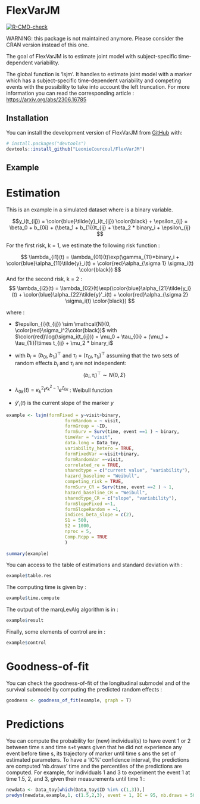 
<!-- README.md is generated from README.Rmd. Please edit that file -->

# FlexVarJM

<!-- badges: start -->

[![R-CMD-check](https://github.com/LeonieCourcoul/FlexVarJM/actions/workflows/R-CMD-check.yaml/badge.svg)](https://github.com/LeonieCourcoul/FlexVarJM/actions/workflows/R-CMD-check.yaml)
<!-- badges: end -->
WARNING: this package is not maintained anymore. Please consider the CRAN version instead of this one.

The goal of FlexVarJM is to estimate joint model with subject-specific
time-dependent variability.

The global function is ‘lsjm’. It handles to estimate joint model with a
marker which has a subject-specific time-dependent variability and
competing events with the possibility to take into account the left
truncation. For more information you can read the corresponding article
: <https://arxiv.org/abs/2306.16785>

## Installation

You can install the development version of FlexVarJM from
[GitHub](https://github.com/) with:

``` r
# install.packages("devtools")
devtools::install_github("LeonieCourcoul/FlexVarJM")
```

## Example

# Estimation

This is an example in a simulated dataset where is a binary variable.

$$y_i(t_{ij}) = \color{blue}\tilde{y}_i(t_{ij}) \color{black} + \epsilon_{ij} = \beta_0 + b_{0i} + (\beta_1 + b_{1i})t_{ij} + \beta_2 * binary_i + \epsilon_{ij} $$

For the first risk, k = 1, we estimate the following risk function :

$$ \lambda_{i1}(t) = \lambda_{01}(t)\exp(\gamma_{11}*binary_i + \color{blue}\alpha_{11}\tilde{y}_i(t) + \color{red}\alpha_{\sigma 1} \sigma_i(t) \color{black}) $$
And for the second risk, k = 2 :
$$ \lambda_{i2}(t) = \lambda_{02}(t)\exp(\color{blue}\alpha_{21}\tilde{y_i}(t) + \color{blue}\alpha_{22}\tilde{y}'_i(t) + \color{red}\alpha_{\sigma 2} \sigma_i(t) \color{black}) $$

where :

- $\epsilon_{i}(t_{ij}) \sim \mathcal{N}(0, \color{red}\sigma_i^2\color{black})$
  with
  $\color{red}\log(\sigma_i(t_{ij})) = \mu_0 + \tau_{0i} + (\mu_1 + \tau_{1i})\times t_{ij} + \mu_2 * binary_i$

- with $b_i=\left(b_{0i},b_{1i}\right)^{\top}$ and
  $\tau_i=\left(\tau_{0i},\tau_{1i}\right)^{\top}$ assuming that the two
  sets of random effects $b_i$ and $\tau_i$ are not independent:
  $$(b_i, \tau_i)^\top \sim N(0, \Sigma)$$

- $\lambda_{0k}(t) = \kappa_k^2 t^{\kappa_k^2-1}e^{\zeta_{0k}}$ :
  Weibull function

- $\tilde{y}'_i(t)$ is the current slope of the marker $y$

``` r
example <- lsjm(formFixed = y~visit+binary,
                      formRandom = ~ visit,
                      formGroup = ~ID,
                      formSurv = Surv(time, event ==1 ) ~ binary,
                      timeVar = "visit",
                      data.long = Data_toy,
                      variability_hetero = TRUE,
                      formFixedVar =~visit+binary,
                      formRandomVar =~visit,
                      correlated_re = TRUE,
                      sharedtype = c("current value", "variability"),
                      hazard_baseline = "Weibull",
                      competing_risk = TRUE,
                      formSurv_CR = Surv(time, event ==2 ) ~ 1,
                      hazard_baseline_CR = "Weibull",
                      sharedtype_CR = c("slope", "variability"),
                      formSlopeFixed =~1,
                      formSlopeRandom = ~1,
                      indices_beta_slope = c(2), 
                      S1 = 500,
                      S2 = 1000,
                      nproc = 5,
                      Comp.Rcpp = TRUE
                      )
                      
summary(example)
```

You can access to the table of estimations and standard deviation with :

``` r
example$table.res
```

The computing time is given by :

``` r
example$time.compute
```

The output of the marqLevAlg algorithm is in :

``` r
example$result
```

Finally, some elements of control are in :

``` r
example$control
```

# Goodness-of-fit

You can check the goodness-of-fit of the longitudinal submodel and of
the survival submodel by computing the predicted random effects :

``` r
goodness <- goodness_of_fit(example, graph = T)
```

# Predictions

You can compute the probability for (new) individual(s) to have event 1
or 2 between time s and time s+t years given that he did not experience
any event before time s, its trajectory of marker until time s ans the
set of estimated parameters. To have a ‘IC%’ confidence interval, the
predictions are computed ‘nb.draws’ time and the percentiles of the
predictions are computed. For example, for individuals 1 and 3 to
experiment the event 1 at time 1.5, 2, and 3, given their measurements
until time 1 :

``` r
newdata <- Data_toy[which(Data_toy$ID %in% c(1,3)),]
predyn(newdata,example,1, c(1.5,2,3), event = 1, IC = 95, nb.draws = 500, graph = TRUE)
```
